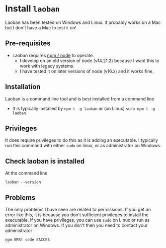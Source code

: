 
# Install `laoban`

Laoban has been tested on Windows and Linux. It probably works on a Mac but I don't have a Mac to test it on!

## Pre-requisites

* Laoban requires [npm / node](https://docs.npmjs.com/downloading-and-installing-node-js-and-npm) to operate.
  * I develop on an old version of node (v14.21.2) because I want this to work with legacy systems. 
  * I have tested it on later versions of node (v16.x) and it works fine.

## Installation

Laoban is a command line tool and is best installed from a command line

* It is typically installed by `npm t -g laoban` or (on Linux) `sudo npm t -g laoban`

## Privileges
It does require privileges to do this as it is adding an executable. I typically
run this command with either `sudo` on linux, or as administrator on Windows.

## Check laoban is installed

At the command line
```shell
laoban --version
```

## Problems

The only problems I have seen are related to permissions. If you get an error like this, it is
because you don't sufficient privileges to install the executable. If you have privileges, you
can use `sudo` on Linux or run as administrator on Windows. If you don't then you need to contact
your administrator

```shell
npm ERR! code EACCES    
``

